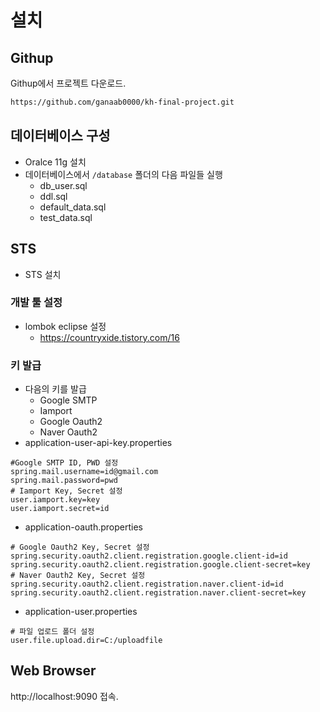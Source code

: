 # 설치
## Githup
Githup에서 프로젝트 다운로드.
```txt
https://github.com/ganaab0000/kh-final-project.git
```

## 데이터베이스 구성
* Oralce 11g 설치
* 데이터베이스에서 ```/database``` 폴더의 다음 파일들 실행
    * db_user.sql
    * ddl.sql
    * default_data.sql
    * test_data.sql

## STS
* STS 설치
### 개발 툴 설정
* lombok eclipse 설정
    * https://countryxide.tistory.com/16


### 키 발급
* 다음의 키를 발급
    * Google SMTP
    * Iamport
    * Google Oauth2
    * Naver Oauth2
* application-user-api-key.properties
```properties
#Google SMTP ID, PWD 설정
spring.mail.username=id@gmail.com
spring.mail.password=pwd
# Iamport Key, Secret 설정
user.iamport.key=key
user.iamport.secret=id
```
* application-oauth.properties
```properties
# Google Oauth2 Key, Secret 설정
spring.security.oauth2.client.registration.google.client-id=id
spring.security.oauth2.client.registration.google.client-secret=key
# Naver Oauth2 Key, Secret 설정
spring.security.oauth2.client.registration.naver.client-id=id
spring.security.oauth2.client.registration.naver.client-secret=key
```
* application-user.properties
```properties
# 파일 업로드 폴더 설정
user.file.upload.dir=C:/uploadfile
```



## Web Browser
http://localhost:9090 접속.
